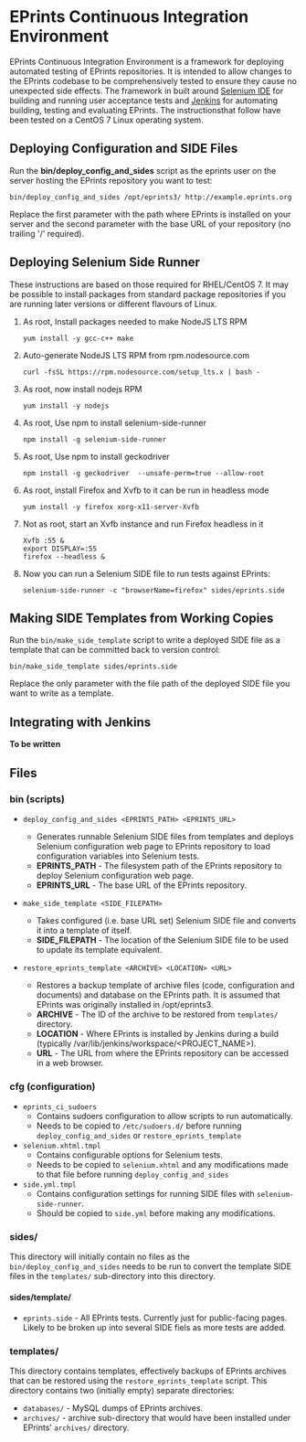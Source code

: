 # EPrints Continuous Integration Environment
EPrints Continuous Integration Environment is a framework for deploying automated testing of EPrints repositories.  It is intended to allow changes to the EPrints codebase to be comprehensively tested to ensure they cause no unexpected side effects.  The framework in built around [Selenium IDE](https://www.selenium.dev/selenium-ide/) for building and running user acceptance tests and [Jenkins](https://www.jenkins.io/) for automating building, testing and evaluating EPrints.  The instructionsthat follow have been tested on a CentOS 7 Linux operating system.

## Deploying Configuration and SIDE Files 
Run the **bin/deploy_config_and_sides** script as the eprints user on the server hosting the EPrints repository you want to test:

    bin/deploy_config_and_sides /opt/eprints3/ http://example.eprints.org

Replace the first parameter with the path where EPrints is installed on your server and the second parameter with the base URL of your repository (no trailing '/' required).

## Deploying Selenium Side Runner
These instructions are based on those required for RHEL/CentOS 7.  It may be possible to install packages from standard package repositories if you are running later versions or different flavours of Linux.
1. As root, Install packages needed to make NodeJS LTS RPM

    ```yum install -y gcc-c++ make```

2. Auto-generate NodeJS LTS RPM from rpm.nodesource.com

    ```curl -fsSL https://rpm.nodesource.com/setup_lts.x | bash -```

3. As root, now install nodejs RPM

    ```yum install -y nodejs```

4. As root, Use npm to install selenium-side-runner

    ```npm install -g selenium-side-runner```

5. As root, Use npm to install geckodriver

    ```npm install -g geckodriver  --unsafe-perm=true --allow-root```

6. As root, install Firefox and Xvfb to it can be run in headless mode

    ```yum install -y firefox xorg-x11-server-Xvfb```

7. Not as root, start an Xvfb instance and run Firefox headless in it

    ```
    Xvfb :55 &
    export DISPLAY=:55
    firefox --headless &
    ```

8. Now you can run a Selenium SIDE file to run tests against EPrints:

    ```selenium-side-runner -c "browserName=firefox" sides/eprints.side```
    
## Making SIDE Templates from Working Copies
Run the ```bin/make_side_template``` script to write a deployed SIDE file as a template that can be committed back to version control:

    bin/make_side_template sides/eprints.side

Replace the only parameter with the file path of the deployed SIDE file you want to write as a template.
    
## Integrating with Jenkins
**To be written**

## Files

### bin (scripts)

* ```deploy_config_and_sides <EPRINTS_PATH> <EPRINTS_URL>```
  * Generates runnable Selenium SIDE files from templates and deploys Selenium configuration web page to EPrints repository to load configuration variables into Selenium tests.
  * **EPRINTS\_PATH** - The filesystem path of the EPrints repository to deploy Selenium configuration web page.
  * **EPRINTS\_URL** - The base URL of the EPrints repository.

* ```make_side_template <SIDE_FILEPATH>```
  * Takes configured (i.e. base URL set) Selenium SIDE file and converts it into a template of itself.
  * **SIDE\_FILEPATH** - The location of the Selenium SIDE file to be used to update its template equivalent.

* ```restore_eprints_template <ARCHIVE> <LOCATION> <URL>```
  * Restores a backup template of archive files (code, configuration and documents) and database on the EPrints path.  It is assumed that EPrints was originally installed in /opt/eprints3.
  * **ARCHIVE** - The ID of the archive to be restored from ```templates/``` directory.
  * **LOCATION** - Where EPrints is installed by Jenkins during a build (typically /var/lib/jenkins/workspace/<PROJECT_NAME>).
  * **URL** - The URL from where the EPrints repository can be accessed in a web browser.


### cfg (configuration)

* ```eprints_ci_sudoers```
  * Contains sudoers configuration to allow scripts to run automatically.
  * Needs to be copied to ```/etc/sudoers.d/``` before running  ```deploy_config_and_sides``` or ```restore_eprints_template```
* ```selenium.xhtml.tmpl```
  * Contains configurable options for Selenium tests.  
  * Needs to be copied to ```selenium.xhtml``` and any modifications made to that file before running ```deploy_config_and_sides```
* ```side.yml.tmpl```
  * Contains configuration settings for running SIDE files with ```selenium-side-runner```.
  * Should be copied to ```side.yml``` before making any modifications.


### sides/
This directory will initially contain no files as the ```bin/deploy_config_and_sides``` needs to be run to convert the template SIDE files in the ```templates/``` sub-directory into this directory.

#### sides/template/
* ```eprints.side``` - All EPrints tests.  Currently just for public-facing pages.  Likely to be broken up into several SIDE fiels as more tests are added.


### templates/
This directory contains templates, effectively backups of EPrints archives that can be restored using the ```restore_eprints_template``` script.  This directory contains two (initially empty) separate directories:
* ```databases/``` - MySQL dumps of EPrints archives.
* ```archives/``` - archive sub-directory that would have been installed under EPrints' ```archives/``` directory.


